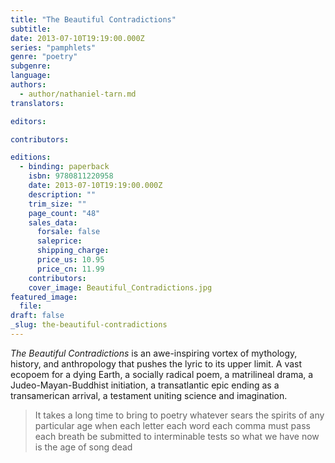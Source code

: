 ```yaml
---
title: "The Beautiful Contradictions"
subtitle:
date: 2013-07-10T19:19:00.000Z
series: "pamphlets"
genre: "poetry"
subgenre:
language:
authors:
  - author/nathaniel-tarn.md
translators:

editors:

contributors:

editions:
  - binding: paperback
    isbn: 9780811220958
    date: 2013-07-10T19:19:00.000Z
    description: ""
    trim_size: ""
    page_count: "48"
    sales_data:
      forsale: false
      saleprice:
      shipping_charge:
      price_us: 10.95
      price_cn: 11.99
    contributors:
    cover_image: Beautiful_Contradictions.jpg
featured_image:
  file:
draft: false
_slug: the-beautiful-contradictions
---
```


_The Beautiful Contradictions_ is an awe-inspiring vortex of mythology, history, and anthropology that pushes the lyric to its upper limit. A vast ecopoem for a dying Earth, a socially radical poem, a matrilineal drama, a Judeo-Mayan-Buddhist initiation, a transatlantic epic ending as a transamerican arrival, a testament uniting science and imagination.

> It takes a long time to bring to poetry
> whatever sears the spirits of any particular age
> when each letter each word each comma must pass
> each breath be submitted to interminable tests
> so what we have now is the age of song dead

